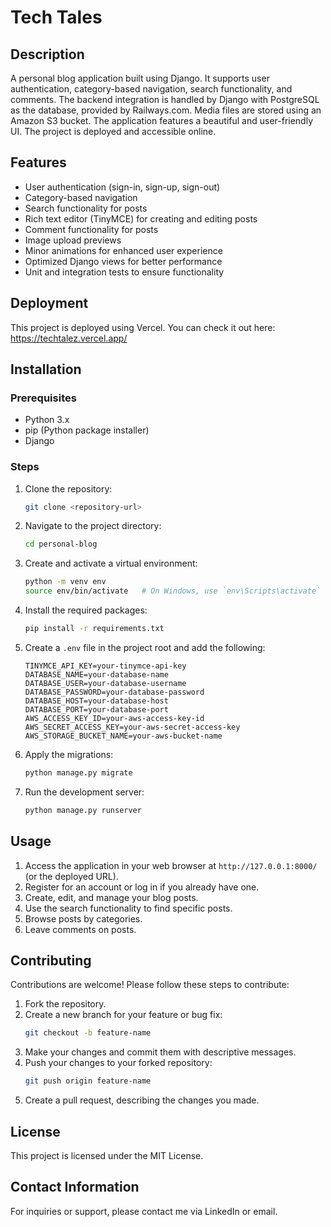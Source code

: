 # Tech Tales

## Description

A personal blog application built using Django. It supports user authentication, category-based navigation, search functionality, and comments. The backend integration is handled by Django with PostgreSQL as the database, provided by Railways.com. Media files are stored using an Amazon S3 bucket. The application features a beautiful and user-friendly UI. The project is deployed and accessible online.

## Features

- User authentication (sign-in, sign-up, sign-out)
- Category-based navigation
- Search functionality for posts
- Rich text editor (TinyMCE) for creating and editing posts
- Comment functionality for posts
- Image upload previews
- Minor animations for enhanced user experience
- Optimized Django views for better performance
- Unit and integration tests to ensure functionality

## Deployment

This project is deployed using Vercel. You can check it out here: https://techtalez.vercel.app/

## Installation

### Prerequisites

- Python 3.x
- pip (Python package installer)
- Django

### Steps

1. Clone the repository:
   ```bash
   git clone <repository-url>
   ```
2. Navigate to the project directory:
   ```bash
   cd personal-blog
   ```
3. Create and activate a virtual environment:
   ```bash
   python -m venv env
   source env/bin/activate   # On Windows, use `env\Scripts\activate`
   ```
4. Install the required packages:
   ```bash
   pip install -r requirements.txt
   ```
5. Create a `.env` file in the project root and add the following:
   ```
   TINYMCE_API_KEY=your-tinymce-api-key
   DATABASE_NAME=your-database-name
   DATABASE_USER=your-database-username
   DATABASE_PASSWORD=your-database-password
   DATABASE_HOST=your-database-host
   DATABASE_PORT=your-database-port
   AWS_ACCESS_KEY_ID=your-aws-access-key-id
   AWS_SECRET_ACCESS_KEY=your-aws-secret-access-key
   AWS_STORAGE_BUCKET_NAME=your-aws-bucket-name
   ```
6. Apply the migrations:
   ```bash
   python manage.py migrate
   ```
7. Run the development server:
   ```bash
   python manage.py runserver
   ```

## Usage

1. Access the application in your web browser at `http://127.0.0.1:8000/` (or the deployed URL).
2. Register for an account or log in if you already have one.
3. Create, edit, and manage your blog posts.
4. Use the search functionality to find specific posts.
5. Browse posts by categories.
6. Leave comments on posts.

## Contributing

Contributions are welcome! Please follow these steps to contribute:

1. Fork the repository.
2. Create a new branch for your feature or bug fix:
   ```bash
   git checkout -b feature-name
   ```
3. Make your changes and commit them with descriptive messages.
4. Push your changes to your forked repository:
   ```bash
   git push origin feature-name
   ```
5. Create a pull request, describing the changes you made.

## License

This project is licensed under the MIT License.

## Contact Information

For inquiries or support, please contact me via LinkedIn or email.
